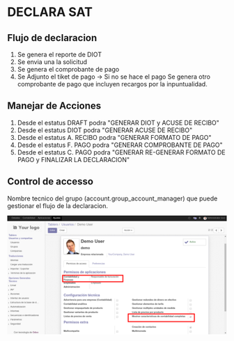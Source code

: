 # DECLARA SAT


## Flujo de declaracion

1. Se genera el reporte de DIOT 
2. Se envia una la solicitud 
3. Se genera el comprobante de pago 
4. Se Adjunto el tiket de pago -> Si no se hace el pago Se genera otro comprobante de pago que incluyen recargos por la inpuntualidad.

## Manejar de Acciones 

1. Desde el estatus DRAFT podra "GENERAR DIOT y ACUSE DE RECIBO"
2. Desde el estatus DIOT podra "GENERAR ACUSE DE RECIBO"
3. Desde el estatus A. RECIBO podra "GENERAR FORMATO DE PAGO"
4. Desde el estatus F. PAGO podra "GENERAR COMPROBANTE DE PAGO"
5. Desde el estatus C. PAGO podra "GENERAR RE-GENERAR FORMATO DE PAGO y FINALIZAR LA DECLARACION"

## Control de accesso
Nombre tecnico del grupo (account.group_account_manager)
que puede gestionar el flujo de la declaracion.

![](./static/src/img/access-config.png)

